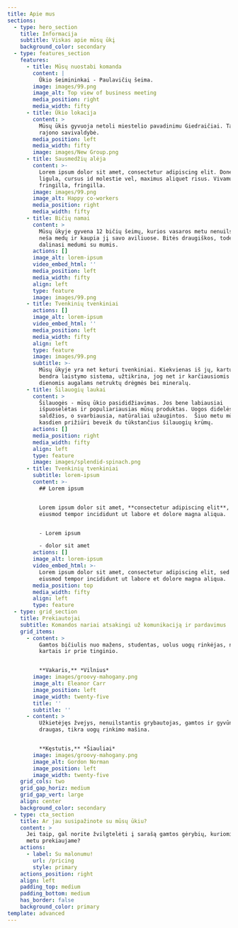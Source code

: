 ```yaml
---
title: Apie mus
sections:
  - type: hero_section
    title: Informacija
    subtitle: Viskas apie mūsų ūkį
    background_color: secondary
  - type: features_section
    features:
      - title: Mūsų nuostabi komanda
        content: |
          Ūkio šeimininkai - Paulavičių šeima. 
        image: images/99.png
        image_alt: Top view of business meeting
        media_position: right
        media_width: fifty
      - title: Ūkio lokacija
        content: >
          Mūsų ūkis gyvuoja netoli miestelio pavadinimu Giedraičiai. Tai Molėtų
          rajono savivaldybė.
        media_position: left
        media_width: fifty
        image: images/New Group.png
      - title: Sausmedžių alėja
        content: >-
          Lorem ipsum dolor sit amet, consectetur adipiscing elit. Donec nisl
          ligula, cursus id molestie vel, maximus aliquet risus. Vivamus in nibh
          fringilla, fringilla.
        image: images/99.png
        image_alt: Happy co-workers
        media_position: right
        media_width: fifty
      - title: Bičių namai
        content: >
          Mūsų ūkyje gyvena 12 bičių šeimų, kurios vasaros metu nenuilsdamos
          neša medų ir kaupia jį savo aviliuose. Bitės draugiškos, todėl mielai
          dalinasi medumi su mumis.
        actions: []
        image_alt: lorem-ipsum
        video_embed_html: ''
        media_position: left
        media_width: fifty
        align: left
        type: feature
        image: images/99.png
      - title: Tvenkinių tvenkiniai
        actions: []
        image_alt: lorem-ipsum
        video_embed_html: ''
        media_position: left
        media_width: fifty
        align: left
        type: feature
        image: images/99.png
        subtitle: >-
          Mūsų ūkyje yra net keturi tvenkiniai. Kiekvienas iš jų, kartu su
          bendra laistymo sistema, užtikrina, jog net ir karčiausiomis vasaros
          dienomis augalams netruktų drėgmės bei mineralų.
      - title: Šilauogių laukai
        content: >
          Šilauogės - mūsų ūkio pasididžiavimas. Jos bene labiausiai
          išpuoselėtas ir populiariausias mūsų produktas. Uogos didelės,
          saldžios, o svarbiausia, natūraliai užaugintos.  Šiuo metu mūsų bitės
          kasdien prižiūri beveik du tūkstančius šilauogių krūmų.
        actions: []
        media_position: right
        media_width: fifty
        align: left
        type: feature
        image: images/splendid-spinach.png
      - title: Tvenkinių tvenkiniai
        subtitle: lorem-ipsum
        content: >-
          ## Lorem ipsum


          Lorem ipsum dolor sit amet, **consectetur adipiscing elit**, sed do
          eiusmod tempor incididunt ut labore et dolore magna aliqua.


          - Lorem ipsum

          - dolor sit amet
        actions: []
        image_alt: lorem-ipsum
        video_embed_html: >-
          Lorem ipsum dolor sit amet, consectetur adipiscing elit, sed do
          eiusmod tempor incididunt ut labore et dolore magna aliqua.
        media_position: top
        media_width: fifty
        align: left
        type: feature
  - type: grid_section
    title: Prekiautojai
    subtitle: Komandos nariai atsakingi už komunikaciją ir pardavimus
    grid_items:
      - content: >
          Gamtos bičiulis nuo mažens, studentas, uolus uogų rinkėjas, nors
          kartais ir prie tinginio.


          **Vakaris,** *Vilnius*
        image: images/groovy-mahogany.png
        image_alt: Eleanor Carr
        image_position: left
        image_width: twenty-five
        title: ''
        subtitle: ''
      - content: >
          Užkietėjęs žvejys, nenuilstantis grybautojas, gamtos ir gyvūnų
          draugas, tikra uogų rinkimo mašina.


          **Kęstutis,** *Šiauliai*
        image: images/groovy-mahogany.png
        image_alt: Gordon Norman
        image_position: left
        image_width: twenty-five
    grid_cols: two
    grid_gap_horiz: medium
    grid_gap_vert: large
    align: center
    background_color: secondary
  - type: cta_section
    title: Ar jau susipažinote su mūsų ūkiu?
    content: >
      Jei taip, gal norite žvilgtelėti į sarašą gamtos gėrybių, kuriomis šiuo
      metu prekiaujame?
    actions:
      - label: Su malonumu!
        url: /pricing
        style: primary
    actions_position: right
    align: left
    padding_top: medium
    padding_bottom: medium
    has_border: false
    background_color: primary
template: advanced
---
```

